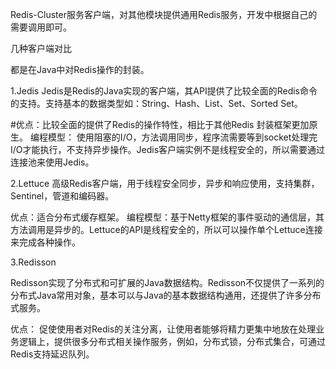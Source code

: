 Redis-Cluster服务客户端，对其他模块提供通用Redis服务，开发中根据自己的需要调用即可。

几种客户端对比 

都是在Java中对Redis操作的封装。

1.Jedis
Jedis是Redis的Java实现的客户端，其API提供了比较全面的Redis命令的支持。支持基本的数据类型如：String、Hash、List、Set、Sorted Set。

#优点：比较全面的提供了Redis的操作特性，相比于其他Redis 封装框架更加原生。
编程模型： 使用阻塞的I/O，方法调用同步，程序流需要等到socket处理完I/O才能执行，不支持异步操作。Jedis客户端实例不是线程安全的，所以需要通过连接池来使用Jedis。

2.Lettuce
高级Redis客户端，用于线程安全同步，异步和响应使用，支持集群，Sentinel，管道和编码器。

优点：适合分布式缓存框架。
编程模型：基于Netty框架的事件驱动的通信层，其方法调用是异步的。Lettuce的API是线程安全的，所以可以操作单个Lettuce连接来完成各种操作。

3.Redisson

Redisson实现了分布式和可扩展的Java数据结构。Redisson不仅提供了一系列的分布式Java常用对象，基本可以与Java的基本数据结构通用，还提供了许多分布式服务。

优点： 促使使用者对Redis的关注分离，让使用者能够将精力更集中地放在处理业务逻辑上，提供很多分布式相关操作服务，例如，分布式锁，分布式集合，可通过Redis支持延迟队列。
